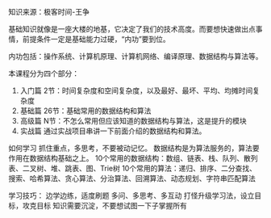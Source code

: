 知识来源：极客时间-王争

基础知识就像是一座大楼的地基，它决定了我们的技术高度。而要想快速做出点事情，前提条件一定是基础能力过硬，“内功”要到位。

内功包括：操作系统、计算机原理、计算机网络、编译原理、数据结构与算法等。

本课程分为四个部分：
1. 入门篇
    2节：时间复杂度和空间复杂度，以及最好、最坏、平均、均摊时间复杂度
2. 基础篇
    26节：基础常用的数据结构和算法
3. 高级篇
    N节：不怎么常用但应该知道的数据结构与算法，这是提升的模块
4. 实战篇
    通过实战项目串讲一下前面介绍的数据结构和算法。

如何学习
    抓住重点，多思考，不要被动记忆。
    数据结构是为算法服务的，算法要作用在数据结构基础之上。
    10个常用的数据结构：数组、链表、栈、队列、散列表、二叉树、堆、跳表、图、Trie树
    10个常用的算法：递归、排序、二分查找、搜索、哈希算法、贪心算法、分治算法、回溯算法、动态规划、字符串匹配算法
    
学习技巧：
    边学边练，适度刷题
    多问、多思考、多互动
    打怪升级学习法，设立目标，攻克目标
    知识需要沉淀，不要想试图一下子掌握所有